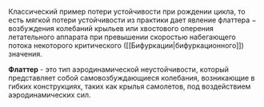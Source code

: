 Классический пример потери устойчивости при рождении цикла, то есть мягкой потери устойчивости из практики дает явление флаттера − возбуждения колебаний крыльев или хвостового оперения летательного аппарата при превышении скоростью набегающего потока некоторого критического ([[Бифуркации|бифуркационного]]) значения.

**Флаттер** - это тип аэродинамической неустойчивости, который представляет собой самовозбуждающиеся колебания, возникающие в гибких конструкциях, таких как крылья самолетов, под воздействием аэродинамических сил.

